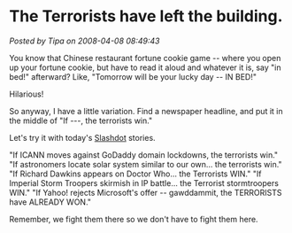 # The Terrorists have left the building.

*Posted by Tipa on 2008-04-08 08:49:43*

You know that Chinese restaurant fortune cookie game -- where you open up your fortune cookie, but have to read it aloud and whatever it is, say "in bed!" afterward? Like, "Tomorrow will be your lucky day -- IN BED!"

Hilarious!

So anyway, I have a little variation. Find a newspaper headline, and put it in the middle of "If ---, the terrorists win."

Let's try it with today's [Slashdot](http://slashdot.org) stories.

"If ICANN moves against GoDaddy domain lockdowns, the terrorists win."
"If astronomers locate solar system similar to our own... the terrorists win."
"If Richard Dawkins appears on Doctor Who... the Terrorists WIN."
"If Imperial Storm Troopers skirmish in IP battle... the Terrorist stormtroopers WIN."
"If Yahoo! rejects Microsoft's offer -- gawddammit, the TERRORISTS have ALREADY WON."

Remember, we fight them there so we don't have to fight them here.

